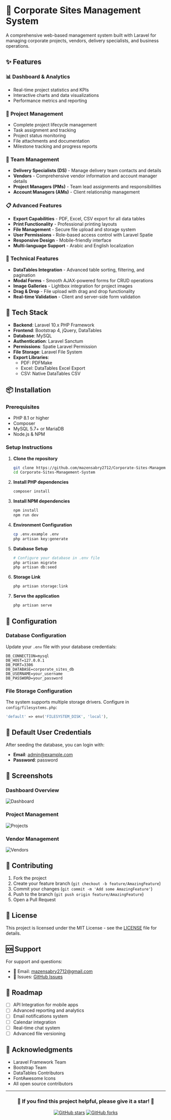 # 🏢 Corporate Sites Management System

A comprehensive web-based management system built with Laravel for managing corporate projects, vendors, delivery specialists, and business operations.

## ✨ Features

### 📊 **Dashboard & Analytics**

- Real-time project statistics and KPIs
- Interactive charts and data visualizations
- Performance metrics and reporting

### 🎯 **Project Management**

- Complete project lifecycle management
- Task assignment and tracking
- Project status monitoring
- File attachments and documentation
- Milestone tracking and progress reports

### 👥 **Team Management**

- **Delivery Specialists (DS)** - Manage delivery team contacts and details
- **Vendors** - Comprehensive vendor information and account manager details
- **Project Managers (PMs)** - Team lead assignments and responsibilities
- **Account Managers (AMs)** - Client relationship management

### 📋 **Advanced Features**

- **Export Capabilities** - PDF, Excel, CSV export for all data tables
- **Print Functionality** - Professional printing layouts
- **File Management** - Secure file upload and storage system
- **User Permissions** - Role-based access control with Laravel Spatie
- **Responsive Design** - Mobile-friendly interface
- **Multi-language Support** - Arabic and English localization

### 🔧 **Technical Features**

- **DataTables Integration** - Advanced table sorting, filtering, and pagination
- **Modal Forms** - Smooth AJAX-powered forms for CRUD operations
- **Image Galleries** - Lightbox integration for project images
- **Drag & Drop** - File upload with drag and drop functionality
- **Real-time Validation** - Client and server-side form validation

## 🚀 Tech Stack

- **Backend**: Laravel 10.x PHP Framework
- **Frontend**: Bootstrap 4, jQuery, DataTables
- **Database**: MySQL
- **Authentication**: Laravel Sanctum
- **Permissions**: Spatie Laravel Permission
- **File Storage**: Laravel File System
- **Export Libraries**:
  - PDF: PDFMake
  - Excel: DataTables Excel Export
  - CSV: Native DataTables CSV

## 📦 Installation

### Prerequisites

- PHP 8.1 or higher
- Composer
- MySQL 5.7+ or MariaDB
- Node.js & NPM

### Setup Instructions

1. **Clone the repository**

   ```bash
   git clone https://github.com/mazensabry2712/Corporate-Sites-Management-System.git
   cd Corporate-Sites-Management-System
   ```

2. **Install PHP dependencies**

   ```bash
   composer install
   ```

3. **Install NPM dependencies**

   ```bash
   npm install
   npm run dev
   ```

4. **Environment Configuration**

   ```bash
   cp .env.example .env
   php artisan key:generate
   ```

5. **Database Setup**

   ```bash
   # Configure your database in .env file
   php artisan migrate
   php artisan db:seed
   ```

6. **Storage Link**

   ```bash
   php artisan storage:link
   ```

7. **Serve the application**

   ```bash
   php artisan serve
   ```

## 🔧 Configuration

### Database Configuration

Update your `.env` file with your database credentials:

```env
DB_CONNECTION=mysql
DB_HOST=127.0.0.1
DB_PORT=3306
DB_DATABASE=corporate_sites_db
DB_USERNAME=your_username
DB_PASSWORD=your_password
```

### File Storage Configuration

The system supports multiple storage drivers. Configure in `config/filesystems.php`:

```php
'default' => env('FILESYSTEM_DISK', 'local'),
```

## 👤 Default User Credentials

After seeding the database, you can login with:

- **Email**: admin@example.com
- **Password**: password

## 📱 Screenshots

### Dashboard Overview

![Dashboard](public/assets/img/screenshots/dashboard.png)

### Project Management

![Projects](public/assets/img/screenshots/projects.png)

### Vendor Management

![Vendors](public/assets/img/screenshots/vendors.png)

## 🤝 Contributing

1. Fork the project
2. Create your feature branch (`git checkout -b feature/AmazingFeature`)
3. Commit your changes (`git commit -m 'Add some AmazingFeature'`)
4. Push to the branch (`git push origin feature/AmazingFeature`)
5. Open a Pull Request

## 📄 License

This project is licensed under the MIT License - see the [LICENSE](LICENSE) file for details.

## 🆘 Support

For support and questions:

- 📧 Email: mazensabry2712@gmail.com
- 🐛 Issues: [GitHub Issues](https://github.com/mazensabry2712/Corporate-Sites-Management-System/issues)

## 🎯 Roadmap

- [ ] API Integration for mobile apps
- [ ] Advanced reporting and analytics
- [ ] Email notifications system
- [ ] Calendar integration
- [ ] Real-time chat system
- [ ] Advanced file versioning

## 🙏 Acknowledgments

- Laravel Framework Team
- Bootstrap Team
- DataTables Contributors
- FontAwesome Icons
- All open source contributors

---

<div align="center">
  <h3>🌟 If you find this project helpful, please give it a star! 🌟</h3>
  
  [![GitHub stars](https://img.shields.io/github/stars/mazensabry2712/Corporate-Sites-Management-System.svg?style=social&label=Star)](https://github.com/mazensabry2712/Corporate-Sites-Management-System)
  [![GitHub forks](https://img.shields.io/github/forks/mazensabry2712/Corporate-Sites-Management-System.svg?style=social&label=Fork)](https://github.com/mazensabry2712/Corporate-Sites-Management-System/fork)
</div>
